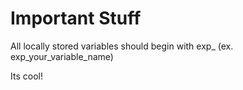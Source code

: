 # Important Stuff

All locally stored variables should begin with exp_ (ex. exp_your_variable_name)

Its cool!